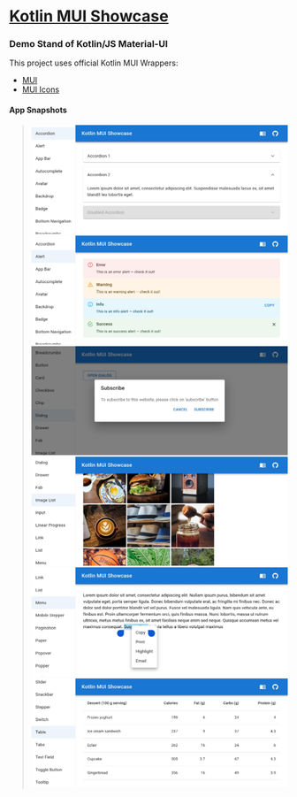 # [Kotlin MUI Showcase](https://karakum-team.github.io/kotlin-mui-showcase/)

### Demo Stand of Kotlin/JS Material-UI

This project uses official Kotlin MUI Wrappers:

- [MUI](https://github.com/JetBrains/kotlin-wrappers/tree/master/kotlin-mui)
- [MUI Icons](https://github.com/JetBrains/kotlin-wrappers/tree/master/kotlin-mui-icons)

#### App Snapshots

> ![Accordion](.doc/accordion.jpg)
> ![Alert](.doc/alert.jpg)
> ![Dialog](.doc/dialog.jpg)
> ![Image List](.doc/image-list.jpg)
> ![Menu](.doc/menu.jpg)
> ![Table](.doc/table.jpg)
